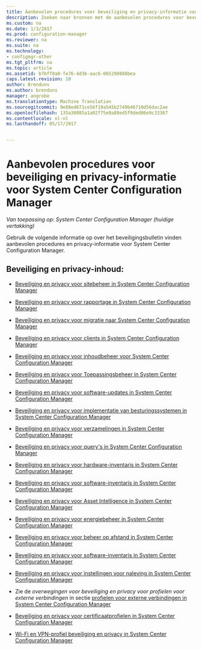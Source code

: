 ```yaml
---
title: Aanbevolen procedures voor beveiliging en privacy-informatie voor System Center Configuration Manager | Microsoft-documenten
description: Zoeken naar bronnen met de aanbevolen procedures voor beveiliging en privacy-informatie voor System Center Configuration Manager.
ms.custom: na
ms.date: 1/3/2017
ms.prod: configuration-manager
ms.reviewer: na
ms.suite: na
ms.technology:
- configmgr-other
ms.tgt_pltfrm: na
ms.topic: article
ms.assetid: b7bff8a0-fe76-4d3b-aac6-065290888bea
caps.latest.revision: 10
author: Brenduns
ms.author: brenduns
manager: angrobe
ms.translationtype: Machine Translation
ms.sourcegitcommit: 9e88ed671ce56f19a545b2749b46710d56dac2ae
ms.openlocfilehash: 135a30085a1a02f75e9a88ed5f9ded06e9c33367
ms.contentlocale: nl-nl
ms.lasthandoff: 05/17/2017


---
```

# <a name="security-best-practices-and-privacy-information-for-system-center-configuration-manager"></a>Aanbevolen procedures voor beveiliging en privacy-informatie voor System Center Configuration Manager

*Van toepassing op: System Center Configuration Manager (huidige vertakking)*

Gebruik de volgende informatie op over het beveiligingsbulletin vinden aanbevolen procedures en privacy-informatie voor System Center Configuration Manager.  

## <a name="security-and-privacy-content"></a>Beveiliging en privacy-inhoud:  

-   [Beveiliging en privacy voor sitebeheer in System Center Configuration Manager](../../../core/plan-design/hierarchy/security-and-privacy-for-site-administration.md)  

-   [Beveiliging en privacy voor rapportage in System Center Configuration Manager](../../../core/servers/manage/security-and-privacy-for-reporting.md)  

-   [Beveiliging en privacy voor migratie naar System Center Configuration Manager](../../../core/migration/security-and-privacy-for-migration.md)  

-   [Beveiliging en privacy voor clients in System Center Configuration Manager](../../../core/clients/deploy/plan/security-and-privacy-for-clients.md)  

-   [Beveiliging en privacy voor inhoudbeheer voor System Center Configuration Manager](../../../core/plan-design/hierarchy/security-and-privacy-for-content-management.md)  

-   [Beveiliging en privacy voor Toepassingsbeheer in System Center Configuration Manager](../../../apps/plan-design/security-and-privacy-for-application-management.md)  

-   [Beveiliging en privacy voor software-updates in System Center Configuration Manager](../../../sum/plan-design/security-and-privacy-for-software-updates.md)  

-   [Beveiliging en privacy voor implementatie van besturingssystemen in System Center Configuration Manager](../../../osd/plan-design/security-and-privacy-for-operating-system-deployment.md)  

-   [Beveiliging en privacy voor verzamelingen in System Center Configuration Manager](../../../core/clients/manage/collections/security-and-privacy-for-collections.md)  

-   [Beveiliging en privacy voor query's in System Center Configuration Manager](../../../core/servers/manage/security-and-privacy-for-queries.md)  

-   [Beveiliging en privacy voor hardware-inventaris in System Center Configuration Manager](../../../core/clients/manage/inventory/security-and-privacy-for-hardware-inventory.md)  

-   [Beveiliging en privacy voor software-inventaris in System Center Configuration Manager](../../../core/clients/manage/inventory/security-and-privacy-for-software-inventory.md)  

-   [Beveiliging en privacy voor Asset Intelligence in System Center Configuration Manager](../../../core/clients/manage/asset-intelligence/security-and-privacy-for-asset-intelligence.md)  

-   [Beveiliging en privacy voor energiebeheer in System Center Configuration Manager](../../../core/clients/manage/power/security-and-privacy-for-power-management.md)  

-   [Beveiliging en privacy voor beheer op afstand in System Center Configuration Manager](../../../core/clients/manage/remote-control/security-and-privacy-for-remote-control.md)  

-   [Beveiliging en privacy voor software-inventaris in System Center Configuration Manager](../../../core/clients/manage/inventory/security-and-privacy-for-software-inventory.md)  

-   [Beveiliging en privacy voor instellingen voor naleving in System Center Configuration Manager](../../../compliance/plan-design/security-and-privacy-for-compliance-settings.md)  

-   Zie de *overwegingen voor beveiliging en privacy voor profielen voor externe verbindingen* in sectie [profielen voor externe verbindingen in System Center Configuration Manager](/sccm/compliance/deploy-use/create-remote-connection-profiles)  

-   [Beveiliging en privacy voor certificaatprofielen in System Center Configuration Manager](../../../protect/plan-design/security-and-privacy-for-certificate-profiles.md)  

-   [Wi-Fi en VPN-profiel beveiliging en privacy in System Center Configuration Manager](../../../protect/plan-design/security-and-privacy-for-wifi-vpn-profiles.md)  

